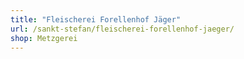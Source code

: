 ```yaml
---
title: "Fleischerei Forellenhof Jäger"
url: /sankt-stefan/fleischerei-forellenhof-jaeger/
shop: Metzgerei
---
```

